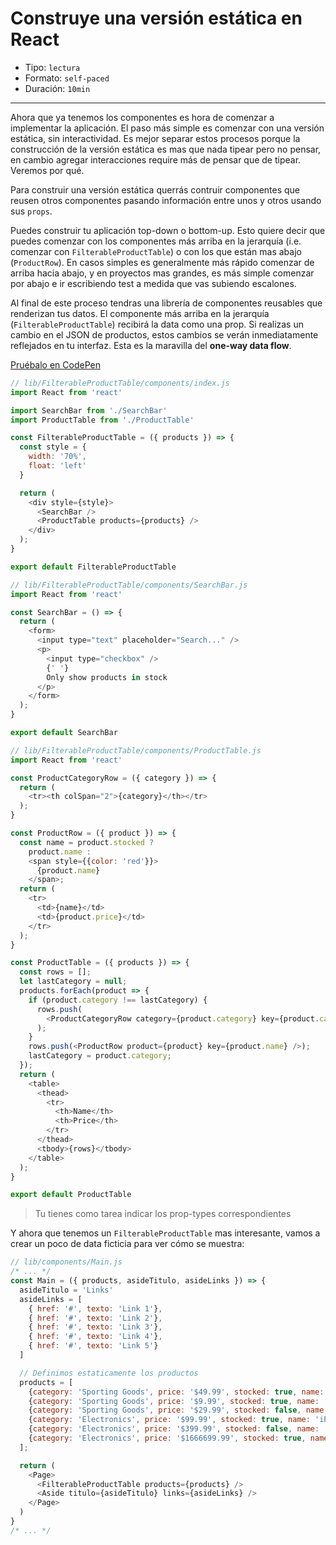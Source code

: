 # Construye una versión estática en React

* Tipo: `lectura`
* Formato: `self-paced`
* Duración: `10min`

***

Ahora que ya tenemos los componentes es hora de comenzar a implementar la
aplicación. El paso más simple es comenzar con una versión estática, sin
interactividad. Es mejor separar estos procesos porque la construcción de la
versión estática es mas que nada tipear pero no pensar, en cambio agregar
interacciones require más de pensar que de tipear. Veremos por qué.

Para construir una versión estática querrás contruir componentes que reusen
otros componentes pasando información entre unos y otros usando sus `props`.

Puedes construir tu aplicación top-down o bottom-up. Esto quiere decir que
puedes comenzar con los componentes más arriba en la jerarquía (i.e. comenzar
con `FilterableProductTable`) o con los que están mas abajo (`ProductRow`). En
casos simples es generalmente más rápido comenzar de arriba hacia abajo, y en
proyectos mas grandes, es más simple comenzar por abajo e ir escribiendo test a
medida que vas subiendo escalones.

Al final de este proceso tendras una librería de componentes reusables que
renderizan tus datos. El componente más arriba en la jerarquía
(`FilterableProductTable`) recibirá la data como una prop. Si realizas un
cambio en el JSON de productos, estos cambios se verán inmediatamente reflejados
en tu interfaz. Esta es la maravilla del **one-way data flow**.

[Pruébalo en CodePen](https://codepen.io/merunga/pen/NvLbjX)

```js
// lib/FilterableProductTable/components/index.js
import React from 'react'

import SearchBar from './SearchBar'
import ProductTable from './ProductTable'

const FilterableProductTable = ({ products }) => {
  const style = {
    width: '70%',
    float: 'left'
  }

  return (
    <div style={style}>
      <SearchBar />
      <ProductTable products={products} />
    </div>
  );
}

export default FilterableProductTable
```

```js
// lib/FilterableProductTable/components/SearchBar.js
import React from 'react'

const SearchBar = () => {
  return (
    <form>
      <input type="text" placeholder="Search..." />
      <p>
        <input type="checkbox" />
        {' '}
        Only show products in stock
      </p>
    </form>
  );
}

export default SearchBar
```

```js
// lib/FilterableProductTable/components/ProductTable.js
import React from 'react'

const ProductCategoryRow = ({ category }) => {
  return (
    <tr><th colSpan="2">{category}</th></tr>
  );
}

const ProductRow = ({ product }) => {
  const name = product.stocked ?
    product.name :
    <span style={{color: 'red'}}>
      {product.name}
    </span>;
  return (
    <tr>
      <td>{name}</td>
      <td>{product.price}</td>
    </tr>
  );
}

const ProductTable = ({ products }) => {
  const rows = [];
  let lastCategory = null;
  products.forEach(product => {
    if (product.category !== lastCategory) {
      rows.push(
        <ProductCategoryRow category={product.category} key={product.category} />
      );
    }
    rows.push(<ProductRow product={product} key={product.name} />);
    lastCategory = product.category;
  });
  return (
    <table>
      <thead>
        <tr>
          <th>Name</th>
          <th>Price</th>
        </tr>
      </thead>
      <tbody>{rows}</tbody>
    </table>
  );
}

export default ProductTable
```

> Tu tienes como tarea indicar los prop-types correspondientes

Y ahora que tenemos un `FilterableProductTable` mas interesante, vamos a crear
un poco de data ficticia para ver cómo se muestra:

```js
// lib/components/Main.js
/* ... */
const Main = ({ products, asideTitulo, asideLinks }) => {
  asideTitulo = 'Links'
  asideLinks = [
    { href: '#', texto: 'Link 1'},
    { href: '#', texto: 'Link 2'},
    { href: '#', texto: 'Link 3'},
    { href: '#', texto: 'Link 4'},
    { href: '#', texto: 'Link 5'}
  ]

  // Definimos estaticamente los productos
  products = [
    {category: 'Sporting Goods', price: '$49.99', stocked: true, name: 'Football'},
    {category: 'Sporting Goods', price: '$9.99', stocked: true, name: 'Baseball'},
    {category: 'Sporting Goods', price: '$29.99', stocked: false, name: 'Basketball'},
    {category: 'Electronics', price: '$99.99', stocked: true, name: 'iPod Touch'},
    {category: 'Electronics', price: '$399.99', stocked: false, name: 'iPhone 5'},
    {category: 'Electronics', price: '$1666699.99', stocked: true, name: 'Nexus 7'}
  ];

  return (
    <Page>
      <FilterableProductTable products={products} />
      <Aside titulo={asideTitulo} links={asideLinks} />
    </Page>
  )
}
/* ... */
```
